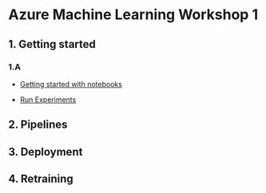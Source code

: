 # Azure Machine Learning Workshop 1



## 1. Getting started 
 
### 1.A 
* [Getting started with notebooks](../code/Get%20Started%20with%20Notebooks.ipynb)

* [Run Experiments](../code/Run%20Experiments.ipynb)


## 2. Pipelines

## 3. Deployment

## 4. Retraining
